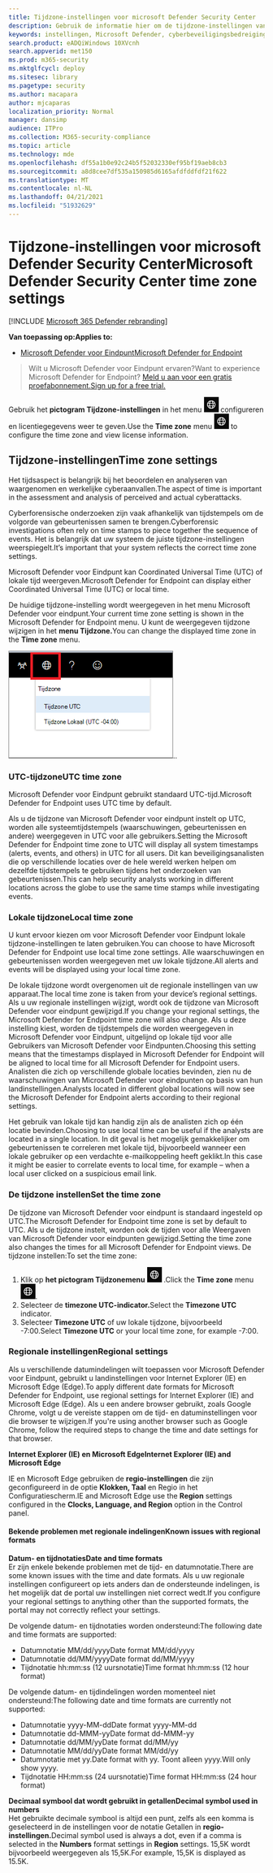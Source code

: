 ```yaml
---
title: Tijdzone-instellingen voor microsoft Defender Security Center
description: Gebruik de informatie hier om de tijdzone-instellingen van het Microsoft Defender-beveiligingscentrum te configureren en licentiegegevens weer te geven.
keywords: instellingen, Microsoft Defender, cyberbeveiligingsbedreigingsinformatie, Microsoft Defender voor eindpunt, tijdzone, utc, lokale tijd, licentie
search.product: eADQiWindows 10XVcnh
search.appverid: met150
ms.prod: m365-security
ms.mktglfcycl: deploy
ms.sitesec: library
ms.pagetype: security
ms.author: macapara
author: mjcaparas
localization_priority: Normal
manager: dansimp
audience: ITPro
ms.collection: M365-security-compliance
ms.topic: article
ms.technology: mde
ms.openlocfilehash: df55a1b0e92c24b5f52032330ef95bf19aeb8cb3
ms.sourcegitcommit: a8d8cee7df535a150985d6165afdfddfdf21f622
ms.translationtype: MT
ms.contentlocale: nl-NL
ms.lasthandoff: 04/21/2021
ms.locfileid: "51932629"
---
```

# <a name="microsoft-defender-security-center-time-zone-settings"></a><span data-ttu-id="65dc9-104">Tijdzone-instellingen voor microsoft Defender Security Center</span><span class="sxs-lookup"><span data-stu-id="65dc9-104">Microsoft Defender Security Center time zone settings</span></span>

[!INCLUDE [Microsoft 365 Defender rebranding](../../includes/microsoft-defender.md)]

<span data-ttu-id="65dc9-105">**Van toepassing op:**</span><span class="sxs-lookup"><span data-stu-id="65dc9-105">**Applies to:**</span></span>
- [<span data-ttu-id="65dc9-106">Microsoft Defender voor Eindpunt</span><span class="sxs-lookup"><span data-stu-id="65dc9-106">Microsoft Defender for Endpoint</span></span>](https://go.microsoft.com/fwlink/p/?linkid=2154037)


><span data-ttu-id="65dc9-107">Wilt u Microsoft Defender voor Eindpunt ervaren?</span><span class="sxs-lookup"><span data-stu-id="65dc9-107">Want to experience Microsoft Defender for Endpoint?</span></span> [<span data-ttu-id="65dc9-108">Meld u aan voor een gratis proefabonnement.</span><span class="sxs-lookup"><span data-stu-id="65dc9-108">Sign up for a free trial.</span></span>](https://www.microsoft.com/microsoft-365/windows/microsoft-defender-atp?ocid=docs-wdatp-settings-abovefoldlink)

<span data-ttu-id="65dc9-109">Gebruik het **pictogram Tijdzone-instellingen** in het menu ![ Tijdzone1 om de tijdzone te ](images/atp-time-zone.png) configureren en licentiegegevens weer te geven.</span><span class="sxs-lookup"><span data-stu-id="65dc9-109">Use the **Time zone** menu ![Time zone settings icon1](images/atp-time-zone.png) to configure the time zone and view license information.</span></span>

## <a name="time-zone-settings"></a><span data-ttu-id="65dc9-110">Tijdzone-instellingen</span><span class="sxs-lookup"><span data-stu-id="65dc9-110">Time zone settings</span></span>
<span data-ttu-id="65dc9-111">Het tijdsaspect is belangrijk bij het beoordelen en analyseren van waargenomen en werkelijke cyberaanvallen.</span><span class="sxs-lookup"><span data-stu-id="65dc9-111">The aspect of time is important in the assessment and analysis of perceived and actual cyberattacks.</span></span>

<span data-ttu-id="65dc9-112">Cyberforensische onderzoeken zijn vaak afhankelijk van tijdstempels om de volgorde van gebeurtenissen samen te brengen.</span><span class="sxs-lookup"><span data-stu-id="65dc9-112">Cyberforensic investigations often rely on time stamps to piece together the sequence of events.</span></span> <span data-ttu-id="65dc9-113">Het is belangrijk dat uw systeem de juiste tijdzone-instellingen weerspiegelt.</span><span class="sxs-lookup"><span data-stu-id="65dc9-113">It’s important that your system reflects the correct time zone settings.</span></span>

<span data-ttu-id="65dc9-114">Microsoft Defender voor Eindpunt kan Coordinated Universal Time (UTC) of lokale tijd weergeven.</span><span class="sxs-lookup"><span data-stu-id="65dc9-114">Microsoft Defender for Endpoint can display either Coordinated Universal Time (UTC) or local time.</span></span>

<span data-ttu-id="65dc9-115">De huidige tijdzone-instelling wordt weergegeven in het menu Microsoft Defender voor eindpunt.</span><span class="sxs-lookup"><span data-stu-id="65dc9-115">Your current time zone setting is shown in the Microsoft Defender for Endpoint menu.</span></span> <span data-ttu-id="65dc9-116">U kunt de weergegeven tijdzone wijzigen in het **menu Tijdzone.**</span><span class="sxs-lookup"><span data-stu-id="65dc9-116">You can change the displayed time zone in the **Time zone** menu.</span></span>

![Pictogram Tijdzone-instellingen2](images/atp-time-zone-menu.png)<span data-ttu-id="65dc9-118">.</span><span class="sxs-lookup"><span data-stu-id="65dc9-118">.</span></span>

### <a name="utc-time-zone"></a><span data-ttu-id="65dc9-119">UTC-tijdzone</span><span class="sxs-lookup"><span data-stu-id="65dc9-119">UTC time zone</span></span>
<span data-ttu-id="65dc9-120">Microsoft Defender voor Eindpunt gebruikt standaard UTC-tijd.</span><span class="sxs-lookup"><span data-stu-id="65dc9-120">Microsoft Defender for Endpoint uses UTC time by default.</span></span>

<span data-ttu-id="65dc9-121">Als u de tijdzone van Microsoft Defender voor eindpunt instelt op UTC, worden alle systeemtijdstempels (waarschuwingen, gebeurtenissen en andere) weergegeven in UTC voor alle gebruikers.</span><span class="sxs-lookup"><span data-stu-id="65dc9-121">Setting the Microsoft Defender for Endpoint time zone to UTC will display all system timestamps (alerts, events, and others) in UTC for all users.</span></span> <span data-ttu-id="65dc9-122">Dit kan beveiligingsanalisten die op verschillende locaties over de hele wereld werken helpen om dezelfde tijdstempels te gebruiken tijdens het onderzoeken van gebeurtenissen.</span><span class="sxs-lookup"><span data-stu-id="65dc9-122">This can help security analysts working in different locations across the globe to use the same time stamps while investigating events.</span></span>

### <a name="local-time-zone"></a><span data-ttu-id="65dc9-123">Lokale tijdzone</span><span class="sxs-lookup"><span data-stu-id="65dc9-123">Local time zone</span></span>
<span data-ttu-id="65dc9-124">U kunt ervoor kiezen om voor Microsoft Defender voor Eindpunt lokale tijdzone-instellingen te laten gebruiken.</span><span class="sxs-lookup"><span data-stu-id="65dc9-124">You can choose to have Microsoft Defender for Endpoint use local time zone settings.</span></span> <span data-ttu-id="65dc9-125">Alle waarschuwingen en gebeurtenissen worden weergegeven met uw lokale tijdzone.</span><span class="sxs-lookup"><span data-stu-id="65dc9-125">All alerts and events will be displayed using your local time zone.</span></span>

<span data-ttu-id="65dc9-126">De lokale tijdzone wordt overgenomen uit de regionale instellingen van uw apparaat.</span><span class="sxs-lookup"><span data-stu-id="65dc9-126">The local time zone is taken from your device’s regional settings.</span></span> <span data-ttu-id="65dc9-127">Als u uw regionale instellingen wijzigt, wordt ook de tijdzone van Microsoft Defender voor eindpunt gewijzigd.</span><span class="sxs-lookup"><span data-stu-id="65dc9-127">If you change your regional settings, the Microsoft Defender for Endpoint time zone will also change.</span></span> <span data-ttu-id="65dc9-128">Als u deze instelling kiest, worden de tijdstempels die worden weergegeven in Microsoft Defender voor Eindpunt, uitgelijnd op lokale tijd voor alle Gebruikers van Microsoft Defender voor Eindpunten.</span><span class="sxs-lookup"><span data-stu-id="65dc9-128">Choosing this setting means that the timestamps displayed in Microsoft Defender for Endpoint will be aligned to local time for all Microsoft Defender for Endpoint users.</span></span> <span data-ttu-id="65dc9-129">Analisten die zich op verschillende globale locaties bevinden, zien nu de waarschuwingen van Microsoft Defender voor eindpunten op basis van hun landinstellingen.</span><span class="sxs-lookup"><span data-stu-id="65dc9-129">Analysts located in different global locations will now see the Microsoft Defender for Endpoint alerts according to their regional settings.</span></span>

<span data-ttu-id="65dc9-130">Het gebruik van lokale tijd kan handig zijn als de analisten zich op één locatie bevinden.</span><span class="sxs-lookup"><span data-stu-id="65dc9-130">Choosing to use local time can be useful if the analysts are located in a single location.</span></span> <span data-ttu-id="65dc9-131">In dit geval is het mogelijk gemakkelijker om gebeurtenissen te correleren met lokale tijd, bijvoorbeeld wanneer een lokale gebruiker op een verdachte e-mailkoppeling heeft geklikt.</span><span class="sxs-lookup"><span data-stu-id="65dc9-131">In this case it might be easier to correlate events to local time, for example – when a local user clicked on a suspicious email link.</span></span>

### <a name="set-the-time-zone"></a><span data-ttu-id="65dc9-132">De tijdzone instellen</span><span class="sxs-lookup"><span data-stu-id="65dc9-132">Set the time zone</span></span>
<span data-ttu-id="65dc9-133">De tijdzone van Microsoft Defender voor eindpunt is standaard ingesteld op UTC.</span><span class="sxs-lookup"><span data-stu-id="65dc9-133">The Microsoft Defender for Endpoint time zone is set by default to UTC.</span></span>
<span data-ttu-id="65dc9-134">Als u de tijdzone instelt, worden ook de tijden voor alle Weergaven van Microsoft Defender voor eindpunten gewijzigd.</span><span class="sxs-lookup"><span data-stu-id="65dc9-134">Setting the time zone also changes the times for all Microsoft Defender for Endpoint views.</span></span>
<span data-ttu-id="65dc9-135">De tijdzone instellen:</span><span class="sxs-lookup"><span data-stu-id="65dc9-135">To set the time zone:</span></span>

1. <span data-ttu-id="65dc9-136">Klik op **het pictogram Tijdzonemenu** ![ Tijdzone-instellingen3 ](images/atp-time-zone.png) .</span><span class="sxs-lookup"><span data-stu-id="65dc9-136">Click the **Time zone** menu ![Time zone settings icon3](images/atp-time-zone.png).</span></span>
2. <span data-ttu-id="65dc9-137">Selecteer de **timezone UTC-indicator.**</span><span class="sxs-lookup"><span data-stu-id="65dc9-137">Select the **Timezone UTC** indicator.</span></span>
3. <span data-ttu-id="65dc9-138">Selecteer **Timezone UTC** of uw lokale tijdzone, bijvoorbeeld -7:00.</span><span class="sxs-lookup"><span data-stu-id="65dc9-138">Select **Timezone UTC** or your local time zone, for example -7:00.</span></span>

### <a name="regional-settings"></a><span data-ttu-id="65dc9-139">Regionale instellingen</span><span class="sxs-lookup"><span data-stu-id="65dc9-139">Regional settings</span></span>
<span data-ttu-id="65dc9-140">Als u verschillende datumindelingen wilt toepassen voor Microsoft Defender voor Eindpunt, gebruikt u landinstellingen voor Internet Explorer (IE) en Microsoft Edge (Edge).</span><span class="sxs-lookup"><span data-stu-id="65dc9-140">To apply different date formats for Microsoft Defender for Endpoint, use regional settings for Internet Explorer (IE) and Microsoft Edge (Edge).</span></span> <span data-ttu-id="65dc9-141">Als u een andere browser gebruikt, zoals Google Chrome, volgt u de vereiste stappen om de tijd- en datuminstellingen voor die browser te wijzigen.</span><span class="sxs-lookup"><span data-stu-id="65dc9-141">If you're using another browser such as Google Chrome, follow the required steps to change the time and date settings for that browser.</span></span> 


<span data-ttu-id="65dc9-142">**Internet Explorer (IE) en Microsoft Edge**</span><span class="sxs-lookup"><span data-stu-id="65dc9-142">**Internet Explorer (IE) and Microsoft Edge**</span></span>

<span data-ttu-id="65dc9-143">IE en Microsoft Edge gebruiken de **regio-instellingen** die zijn geconfigureerd in de optie **Klokken, Taal** en Regio in het Configuratiescherm.</span><span class="sxs-lookup"><span data-stu-id="65dc9-143">IE and Microsoft Edge use the **Region** settings configured in the **Clocks, Language, and Region** option in the Control panel.</span></span> 


#### <a name="known-issues-with-regional-formats"></a><span data-ttu-id="65dc9-144">Bekende problemen met regionale indelingen</span><span class="sxs-lookup"><span data-stu-id="65dc9-144">Known issues with regional formats</span></span>

<span data-ttu-id="65dc9-145">**Datum- en tijdnotaties**</span><span class="sxs-lookup"><span data-stu-id="65dc9-145">**Date and time formats**</span></span><br>
<span data-ttu-id="65dc9-146">Er zijn enkele bekende problemen met de tijd- en datumnotatie.</span><span class="sxs-lookup"><span data-stu-id="65dc9-146">There are some known issues with the time and date formats.</span></span> <span data-ttu-id="65dc9-147">Als u uw regionale instellingen configureert op iets anders dan de ondersteunde indelingen, is het mogelijk dat de portal uw instellingen niet correct wedt.</span><span class="sxs-lookup"><span data-stu-id="65dc9-147">If you configure your regional settings to anything other than the supported formats, the portal may not correctly reflect your settings.</span></span>

<span data-ttu-id="65dc9-148">De volgende datum- en tijdnotaties worden ondersteund:</span><span class="sxs-lookup"><span data-stu-id="65dc9-148">The following date and time formats are supported:</span></span>
- <span data-ttu-id="65dc9-149">Datumnotatie MM/dd/yyyy</span><span class="sxs-lookup"><span data-stu-id="65dc9-149">Date format MM/dd/yyyy</span></span>
- <span data-ttu-id="65dc9-150">Datumnotatie dd/MM/yyyy</span><span class="sxs-lookup"><span data-stu-id="65dc9-150">Date format dd/MM/yyyy</span></span>
- <span data-ttu-id="65dc9-151">Tijdnotatie hh:mm:ss (12 uursnotatie)</span><span class="sxs-lookup"><span data-stu-id="65dc9-151">Time format hh:mm:ss (12 hour format)</span></span>

<span data-ttu-id="65dc9-152">De volgende datum- en tijdindelingen worden momenteel niet ondersteund:</span><span class="sxs-lookup"><span data-stu-id="65dc9-152">The following date and time formats are currently not supported:</span></span>
- <span data-ttu-id="65dc9-153">Datumnotatie yyyy-MM-dd</span><span class="sxs-lookup"><span data-stu-id="65dc9-153">Date format yyyy-MM-dd</span></span>
- <span data-ttu-id="65dc9-154">Datumnotatie dd-MMM-yy</span><span class="sxs-lookup"><span data-stu-id="65dc9-154">Date format dd-MMM-yy</span></span>
- <span data-ttu-id="65dc9-155">Datumnotatie dd/MM/yy</span><span class="sxs-lookup"><span data-stu-id="65dc9-155">Date format dd/MM/yy</span></span>
- <span data-ttu-id="65dc9-156">Datumnotatie MM/dd/yy</span><span class="sxs-lookup"><span data-stu-id="65dc9-156">Date format MM/dd/yy</span></span>
- <span data-ttu-id="65dc9-157">Datumnotatie met yy.</span><span class="sxs-lookup"><span data-stu-id="65dc9-157">Date format with yy.</span></span> <span data-ttu-id="65dc9-158">Toont alleen yyyy.</span><span class="sxs-lookup"><span data-stu-id="65dc9-158">Will only show yyyy.</span></span>
- <span data-ttu-id="65dc9-159">Tijdnotatie HH:mm:ss (24 uursnotatie)</span><span class="sxs-lookup"><span data-stu-id="65dc9-159">Time format HH:mm:ss (24 hour format)</span></span>

<span data-ttu-id="65dc9-160">**Decimaal symbool dat wordt gebruikt in getallen**</span><span class="sxs-lookup"><span data-stu-id="65dc9-160">**Decimal symbol used in numbers**</span></span><br>
<span data-ttu-id="65dc9-161">Het gebruikte decimale symbool is altijd een punt,  zelfs als een komma is geselecteerd in de instellingen voor de notatie Getallen in **regio-instellingen.**</span><span class="sxs-lookup"><span data-stu-id="65dc9-161">Decimal symbol used is always a dot, even if a comma is selected in  the **Numbers** format settings in **Region** settings.</span></span> <span data-ttu-id="65dc9-162">15,5K wordt bijvoorbeeld weergegeven als 15,5K.</span><span class="sxs-lookup"><span data-stu-id="65dc9-162">For example, 15,5K is displayed as 15.5K.</span></span>


